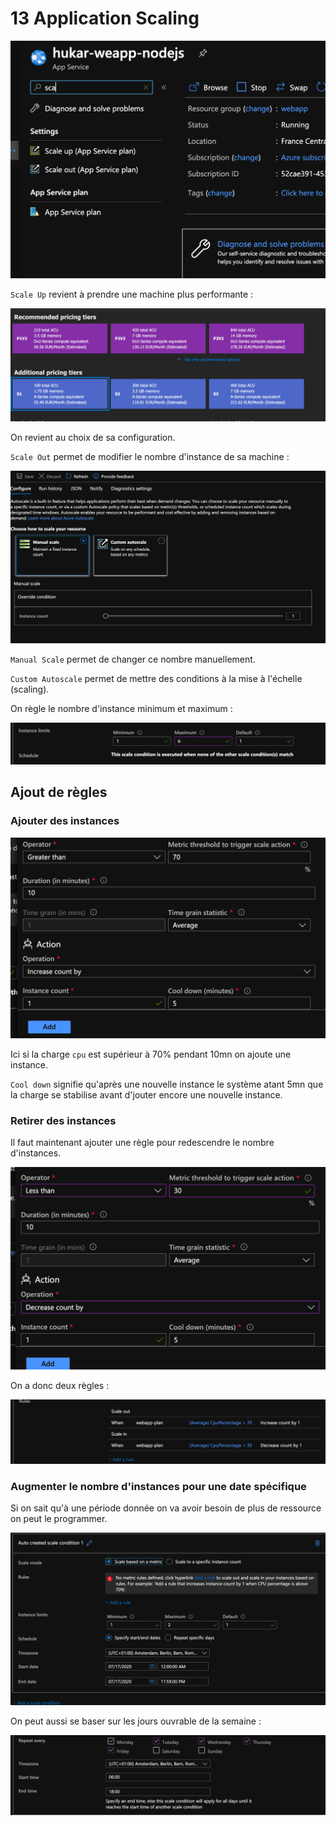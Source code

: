 # 13 Application Scaling

<img src="assets/Screenshot2020-07-16at16.05.19.png" alt="Screenshot 2020-07-16 at 16.05.19" style="zoom:50%;" />

`Scale Up` revient à prendre une machine plus performante :

<img src="assets/Screenshot2020-07-16at16.06.03.png" alt="Screenshot 2020-07-16 at 16.06.03" style="zoom:50%;" />

On revient au choix de sa configuration.

`Scale Out` permet de modifier le nombre d'instance de sa machine :

<img src="assets/Screenshot2020-07-16at16.07.14.png" alt="Screenshot 2020-07-16 at 16.07.14" style="zoom:50%;" />

`Manual Scale` permet de changer ce nombre manuellement.

`Custom Autoscale` permet de mettre des conditions à la mise à l'échelle (scaling).

On règle le nombre d'instance minimum et maximum :

<img src="assets/Screenshot2020-07-16at16.10.13.png" alt="Screenshot 2020-07-16 at 16.10.13" style="zoom:50%;" />

## Ajout de règles

### Ajouter des instances

<img src="assets/Screenshot2020-07-16at16.12.12.png" alt="Screenshot 2020-07-16 at 16.12.12" style="zoom:50%;" />

Ici si la charge `cpu` est supérieur à 70% pendant 10mn on ajoute une instance.

`Cool down` signifie qu'après une nouvelle instance le système atant 5mn que la charge se stabilise avant d'jouter encore une nouvelle instance.

### Retirer des instances

Il faut maintenant ajouter une règle pour redescendre le nombre d'instances.

<img src="assets/Screenshot2020-07-16at16.17.06.png" alt="Screenshot 2020-07-16 at 16.17.06" style="zoom:50%;" />

On a donc deux règles :

<img src="assets/Screenshot2020-07-16at16.19.08.png" alt="Screenshot 2020-07-16 at 16.19.08" style="zoom:50%;" />

### Augmenter le nombre d'instances pour une date spécifique

Si on sait qu'à une période donnée on va avoir besoin de plus de ressource on peut le programmer.

<img src="assets/Screenshot2020-07-16at16.23.51.png" alt="Screenshot 2020-07-16 at 16.23.51" style="zoom:50%;" />

On peut aussi se baser sur les jours ouvrable de la semaine :

<img src="assets/Screenshot2020-07-16at16.25.14.png" alt="Screenshot 2020-07-16 at 16.25.14" style="zoom:50%;" />
